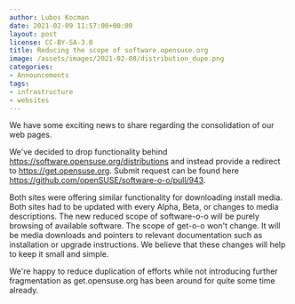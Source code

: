 ```yaml
---
author: Lubos Kocman
date: 2021-02-09 11:57:00+00:00
layout: post
license: CC-BY-SA-3.0
title: Reducing the scope of software.opensuse.org
image: /assets/images/2021-02-08/distribution_dupe.png
categories:
- Announcements
tags:
- infrastructure
- websites
---
```


We have some exciting news to share regarding the consolidation of our web pages.

We've decided to drop functionality behind https://software.opensuse.org/distributions and instead provide a redirect to https://get.opensuse.org.
Submit request can be found here https://github.com/openSUSE/software-o-o/pull/943.

Both sites were offering similar functionality for downloading install media. Both sites had to be updated with every Alpha, Beta, or changes to media descriptions.
The new reduced scope of software-o-o will be purely browsing of available software.
The scope of get-o-o won't change. It will be media downloads and pointers to relevant documentation such as installation or upgrade instructions. We believe that these changes will help to keep it small and simple.

We're happy to reduce duplication of efforts while not introducing further fragmentation as get.opensuse.org has been around for quite some time already.


